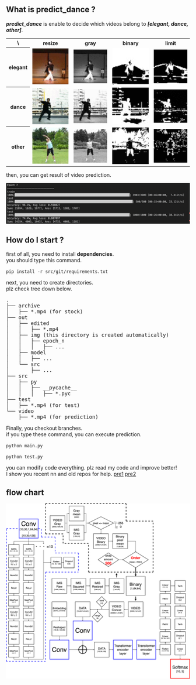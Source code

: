 ## What is predict_dance ?
***predict_dance*** is enable to decide which videos belong to ***[elegant, dance, other]***.

<table>
  <tr><th>\</th><th>resize</th><th>gray</th><th>binary</th><th>limit</th></tr>
  <tr>
    <th>elegant</th>
    <td><img src="src/git/ja_resize.gif" width=180></td>
    <td><img src="src/git/ja_gray.gif" width=180></td>
    <td><img src="src/git/ja_bin.gif" width=180></td>
    <td><img src="src/git/ja_limit.gif" width=180></td>
  </tr>
  <tr>
    <th>dance</th>
    <td><img src="src/git/aito_resize.gif" width=180></td>
    <td><img src="src/git/aito_gray.gif" width=180></td>
    <td><img src="src/git/aito_bin.gif" width=180></td>
    <td><img src="src/git/aito_limit.gif" width=180></td>
  </tr>
  <tr>
    <th>other</th>
    <td><img src="src/git/exer_resize.gif" width=180></td>
    <td><img src="src/git/exer_gray.gif" width=180></td>
    <td><img src="src/git/exer_bin.gif" width=180></td>
    <td><img src="src/git/exer_limit.gif" width=180></td>
  </tr>
</table>
then, you can get result of video prediction.

![flowchart](src/git/result.png)

## How do I start ?
first of all, you need to install **dependencies**.<br>
you should type this command.
```
pip install -r src/git/requirements.txt
```
next, you need to create directories.<br>
plz check tree down below.
<pre>
.
├── archive
│   ├── *.mp4 (for stock)
├── out
│   ├── edited
│   │   ├── *.mp4
│   ├── img (this directory is created automatically)
│   │   ├── epoch_n
│   │   │   ├── ...
│   ├── model
│   │   ├── ...
│   └── src
│       ├── ...
├── src
│   ├── py
│   │   ├── __pycache__
│   │   │   ├── *.pyc
├── test
│   ├── *.mp4 (for test)
└── video
    ├── *.mp4 (for prediction)
</pre>
Finally, you checkout branches.<br>
if you type these command, you can execute prediction.
```
python main.py
```
```
python test.py
```

you can modify code everything. plz read my code and improve better!<br>
I show you recent nn and old repos for help.
[pre1](https://github.com/jasmine-jp/predict_dance)
[pre2](https://github.com/jasmine-jp/predict_dance2)
## flow chart
![flowchart](src/git/flowchart.png)
